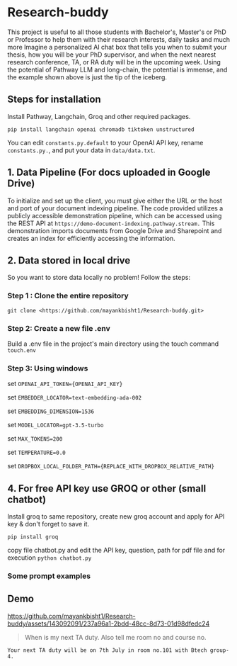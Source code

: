 # Research-buddy
This project is useful to all those students with Bachelor's, Master's or PhD or Professor to help them with their research interests, daily tasks and much more
Imagine a personalized AI chat box that tells you when to submit your thesis, how you will be your PhD supervisor, and when the next nearest research conference, TA, or RA duty will be in the upcoming week.
Using the potential of Pathway LLM and long-chain, the potential is immense, and the example shown above is just the tip of the iceberg.

## Steps for installation
Install Pathway, Langchain, Groq and other required packages.
```
pip install langchain openai chromadb tiktoken unstructured
```
You can edit `constants.py.default` to your OpenAI API key, rename `constants.py.`, and put your data in `data/data.txt`.

##  1. Data Pipeline (For docs uploaded in Google Drive)
To initialize and set up the client, you must give either the URL or the host and port of your document indexing pipeline. The code provided utilizes a publicly accessible demonstration pipeline, which can be accessed using the REST API at `https://demo-document-indexing.pathway.stream.` This demonstration imports documents from Google Drive and Sharepoint and creates an index for efficiently accessing the information.

## 2. Data stored in local drive 
So you want to store data locally no problem! Follow the steps:
### Step 1 : Clone the entire repository  
`git clone <https://github.com/mayankbisht1/Research-buddy.git>`

### Step 2: Create a new file .env 
Build a .env file in the project's main directory using the touch command `touch.env`

### Step 3: Using windows 

set `OPENAI_API_TOKEN={OPENAI_API_KEY}`

set `EMBEDDER_LOCATOR=text-embedding-ada-002`

set `EMBEDDING_DIMENSION=1536`

set `MODEL_LOCATOR=gpt-3.5-turbo`

set `MAX_TOKENS=200`

set `TEMPERATURE=0.0`

set `DROPBOX_LOCAL_FOLDER_PATH={REPLACE_WITH_DROPBOX_RELATIVE_PATH}`



## 4. For free API key use GROQ or other (small chatbot)

Install groq to same repository,
create new groq account and apply for API key & don't forget to save it.

```pip install groq```

copy file chatbot.py and edit the  API key, question, path for pdf file and for execution
```python chatbot.py```

### Some prompt examples 

## Demo
https://github.com/mayankbisht1/Research-buddy/assets/143092091/237a96a1-2bdd-48cc-8d73-01d98dfedc24
>When is my next TA duty. Also tell me room no and course no. 
```
Your next TA duty will be on 7th July in room no.101 with Btech group-4.
```




